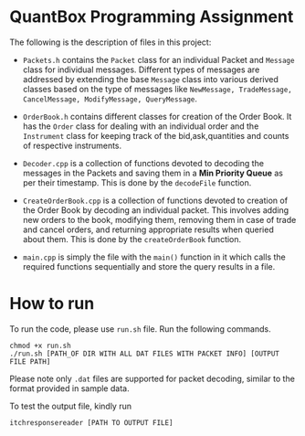 # QuantBox Programming Assignment

The following is the description of files in this project:

* ```Packets.h``` contains the ```Packet``` class for an individual Packet and ```Message``` class for individual messages. Different types of messages are addressed by extending the base ```Message``` class into various derived classes based on the type of messages like ```NewMessage, TradeMessage, CancelMessage, ModifyMessage, QueryMessage```.

* ```OrderBook.h``` contains different classes for creation of the Order Book. It has the ```Order``` class for dealing with an individual order and the ```Instrument``` class for keeping track of the bid,ask,quantities and counts of respective instruments.

* ```Decoder.cpp``` is a collection of functions devoted to decoding the messages in the Packets and saving them in a **Min Priority Queue** as per their timestamp. This is done by the ```decodeFile``` function.

* ```CreateOrderBook.cpp``` is a collection of functions devoted to creation of the Order Book by decoding an individual packet. This involves adding new orders to the book, modifying them, removing them in case of trade and cancel orders, and returning appropriate results when queried about them. This is done by the ```createOrderBook``` function.

* ```main.cpp``` is simply the file with the ```main()``` function in it which calls the required functions sequentially and store the query results in a file.

# How to run
To run the code, please use ```run.sh``` file.
Run the following commands.

```
chmod +x run.sh
./run.sh [PATH_OF DIR WITH ALL DAT FILES WITH PACKET INFO] [OUTPUT FILE PATH]
```
Please note only ```.dat``` files are supported for packet decoding, similar to the format provided in sample data.

To test the output file, kindly run
```
itchresponsereader [PATH TO OUTPUT FILE]
```